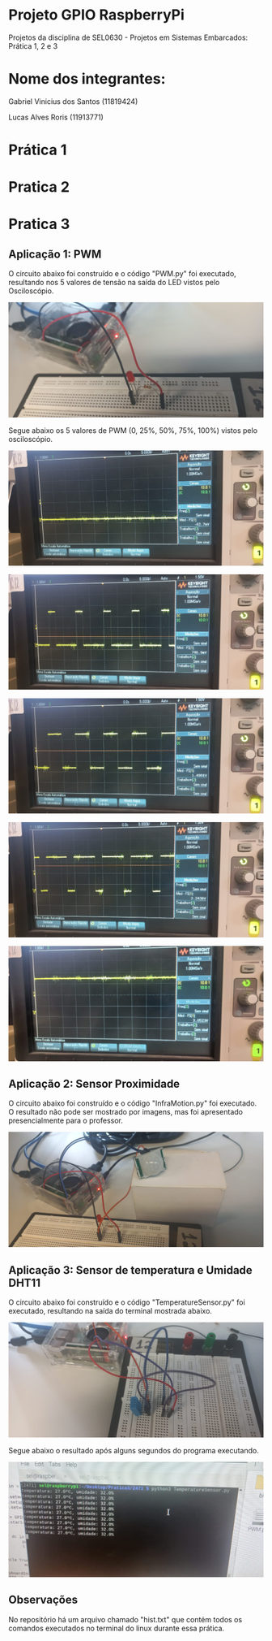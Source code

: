 # Projeto GPIO RaspberryPi
Projetos da disciplina de SEL0630 - Projetos em Sistemas Embarcados: Prática 1, 2 e 3

# Nome dos integrantes:

Gabriel Vinicius dos Santos (11819424)

Lucas Alves Roris (11913771)

# Prática 1

# Pratica 2

# Pratica 3

## Aplicação 1: PWM

O circuito abaixo foi construído e o código "PWM.py" foi executado, resultando nos 5 valores de tensão na saída do LED vistos pelo Osciloscópio.

![alt text](https://github.com/LucasRorisCube/ProjetoGPIORaspberryPi/blob/main/Images/CircuitoLED_PWM.jpeg?raw=true)

Segue abaixo os 5 valores de PWM (0, 25%, 50%, 75%, 100%) vistos pelo osciloscópio.

![alt text](https://github.com/LucasRorisCube/ProjetoGPIORaspberryPi/blob/main/Images/Osciloscopio_PWM_0.jpeg?raw=true)

![alt text](https://github.com/LucasRorisCube/ProjetoGPIORaspberryPi/blob/main/Images/Osciloscopio_PWM_25.jpeg?raw=true)

![alt text](https://github.com/LucasRorisCube/ProjetoGPIORaspberryPi/blob/main/Images/Osciloscopio_PWM_50.jpeg?raw=true)

![alt text](https://github.com/LucasRorisCube/ProjetoGPIORaspberryPi/blob/main/Images/Osciloscopio_PWM_75.jpeg?raw=true)

![alt text](https://github.com/LucasRorisCube/ProjetoGPIORaspberryPi/blob/main/Images/Osciloscopio_PWM_100.jpeg?raw=true)

## Aplicação 2: Sensor Proximidade

O circuito abaixo foi construído e o código "InfraMotion.py" foi executado. O resultado não pode ser mostrado por imagens, mas foi apresentado presencialmente para o professor.

![alt text](https://github.com/LucasRorisCube/ProjetoGPIORaspberryPi/blob/main/Images/CircuitoSensorProximidade.jpeg?raw=true)

## Aplicação 3: Sensor de temperatura e Umidade DHT11

O circuito abaixo foi construído e o código "TemperatureSensor.py" foi executado, resultando na saída do terminal mostrada abaixo.

![alt text](https://github.com/LucasRorisCube/ProjetoGPIORaspberryPi/blob/main/Images/CircuitoSHT11.jpeg?raw=true)

Segue abaixo o resultado após alguns segundos do programa executando.

![alt text](https://github.com/LucasRorisCube/ProjetoGPIORaspberryPi/blob/main/Images/ResultadoSensorTemperaturaHumidade.jpeg?raw=true)

## Observações

No repositório há um arquivo chamado "hist.txt" que contém todos os comandos executados no terminal do linux durante essa prática.



